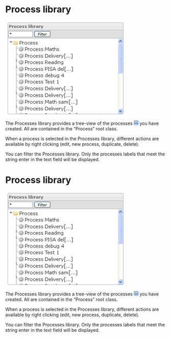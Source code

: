 <!--
author:
    - 'Jérôme Bogaerts'
created_at: '2012-03-29 16:25:36'
updated_at: '2013-03-13 14:27:24'
tags:
    - 'Manage Processes'
-->

Process library
===============

![](../resources/processes-library.png)

The Processes library provides a tree-view of the processes ![](../resources/item_icon_library.png) you have created. All are contained in the “Process” root class.

When a process is selected in the Processes library, different actions are available by right clicking (edit, new process, duplicate, delete).

You can filter the Processes library. Only the processes labels that meet the string enter in the text field will be displayed.

Process library
===============

![](../resources/processes-library.png)

The Processes library provides a tree-view of the processes ![](../resources/item_icon_library.png) you have created. All are contained in the “Process” root class.

When a process is selected in the Processes library, different actions are available by right clicking (edit, new process, duplicate, delete).

You can filter the Processes library. Only the processes labels that meet the string enter in the text field will be displayed.


